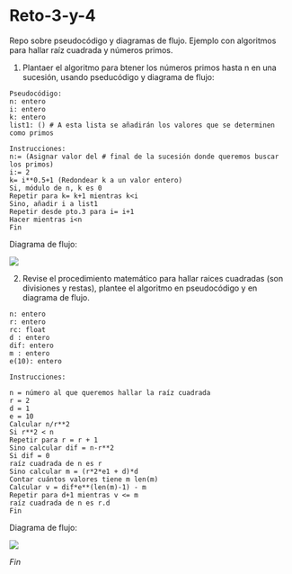 # Reto-3-y-4
Repo sobre pseudocódigo y diagramas de flujo. Ejemplo con algoritmos para hallar raíz cuadrada y números primos.

1.	Plantaer el algoritmo para btener los números primos hasta n en una sucesión, usando pseducódigo y diagrama de flujo:


```
Pseudocódigo:
n: entero
i: entero
k: entero
list1: () # A esta lista se añadirán los valores que se determinen como primos

Instrucciones:
n:= (Asignar valor del # final de la sucesión donde queremos buscar los primos)
i:= 2
k= i**0.5+1 (Redondear k a un valor entero)
Si, módulo de n, k es 0
Repetir para k= k+1 mientras k<i
Sino, añadir i a list1
Repetir desde pto.3 para i= i+1
Hacer mientras i<n
Fin

```

Diagrama de flujo:

[![](https://mermaid.ink/img/pako:eNpVUs1u00AQfpVPy6U_KWqQuFhNUZrQ0gMcCCfiHqb2pB3Zng27axBK8jA8Auoj5MUY20Ft9zS7-_3NaDau8CW7zK1q_6t4pJDwbZ4r7EyPblUK8cc4O7u8WmoG1sTBjyDPZfVc1hLTOMMUHBP1N0Jk0P4vlRL2fxS1j_hJtQ8c8aPl7rdkIzeirCh847EO0vh4NyS46pwxWyommEZ5UAoD32g13mAlSrXVqM2pLTjK_klRerUn0w9sUrhvY2G8znsQt_wTvLPoE8jJyfnb96djLLok94zAPdvwFQitHuyGFg-pZn2q-abZP5Vt7Tt_NTVrG-cfdgNm3mG2C9ni4_IrrzlJwJoCdaaV-TVikoEiqgu567A3L3lf_PZ6eZgbBMMwxwNuI7iAHmxu-ii9z6fXPtainA4UzF6BTRy3R9eix7m6kWts_CSlbcCmg-UuPXLDucusLClUuct1Zzhqk1_81sJlKbQ8cu26pMRzoYdAjctWVEd75VKSD5-Hleo3a-TWpN-9_4_Z_QNFT8ta?type=png)](https://mermaid.live/edit#pako:eNpVUs1u00AQfpVPy6U_KWqQuFhNUZrQ0gMcCCfiHqb2pB3Zng27axBK8jA8Auoj5MUY20Ft9zS7-_3NaDau8CW7zK1q_6t4pJDwbZ4r7EyPblUK8cc4O7u8WmoG1sTBjyDPZfVc1hLTOMMUHBP1N0Jk0P4vlRL2fxS1j_hJtQ8c8aPl7rdkIzeirCh847EO0vh4NyS46pwxWyommEZ5UAoD32g13mAlSrXVqM2pLTjK_klRerUn0w9sUrhvY2G8znsQt_wTvLPoE8jJyfnb96djLLok94zAPdvwFQitHuyGFg-pZn2q-abZP5Vt7Tt_NTVrG-cfdgNm3mG2C9ni4_IrrzlJwJoCdaaV-TVikoEiqgu567A3L3lf_PZ6eZgbBMMwxwNuI7iAHmxu-ii9z6fXPtainA4UzF6BTRy3R9eix7m6kWts_CSlbcCmg-UuPXLDucusLClUuct1Zzhqk1_81sJlKbQ8cu26pMRzoYdAjctWVEd75VKSD5-Hleo3a-TWpN-9_4_Z_QNFT8ta)

2. Revise el procedimiento matemático para hallar raices cuadradas (son divisiones y restas), plantee el algoritmo en pseudocódigo y en diagrama de flujo.

```
n: entero
r: entero
rc: float
d : entero
dif: entero
m : entero
e(10): entero

Instrucciones: 

n = número al que queremos hallar la raíz cuadrada 
r = 2
d = 1
e = 10
Calcular n/r**2
Si r**2 < n
Repetir para r = r + 1 
Sino calcular dif = n-r**2
Si dif = 0 
raíz cuadrada de n es r
Sino calcular m = (r*2*e1 + d)*d 
Contar cuántos valores tiene m len(m)
Calcular v = dif*e**(len(m)-1) - m
Repetir para d+1 mientras v <= m
raíz cuadrada de n es r.d
Fin

```

Diagrama de flujo:

[![](https://mermaid.ink/img/pako:eNp1UsFy0zAQ_ZUdnVrXAZKjp4WhCSlpmx4oJ-wcdqwN0SBLZiOHgSSf1K_gx1jFceIe8EWrfW_3Pa13q0qvSWVqaf2vcoUc4OukcCDfx4uZM6XxlzAYvL_NXQbkArGHG3BNFQNNFn42BGuSwxATrNBaZLAIjH9f_kDZoGbUmAL3ykcpaOjdh3I3yy6RQgXnmM7hpgsXrcHbaAzG-Rht2URZ95aTZHRExwd0so0puAYHH_YtMInA7tns4FP-hWoKhqFGFstiheEKhovIGPfZT34H07zshMRtnMKgJzeNvLtti7w7id2dxD7nr0ci0xNTtAZe9KmiNDsLVdFSMkpoKL50oo_UWaTe55YcVMfU_eG5DzmcprGR2minamwwtTUlag-1ZyAgS5t4Qzi0GAyhIufXsEEruBjruj7Ero-vx6SvhG7kTzBKBVzfCDvSZm3JY4zn_33sm-4N88h7upgad6lSJftUodGyiNsIFyqsqKJCZRJq5B-FKtxeeNgE__zblSoL3FCqmlpjoInB74yVypZo15IlbYLnebvZhwVPVY3um_cdZ_8PmY3qxQ?type=png)](https://mermaid.live/edit#pako:eNp1UsFy0zAQ_ZUdnVrXAZKjp4WhCSlpmx4oJ-wcdqwN0SBLZiOHgSSf1K_gx1jFceIe8EWrfW_3Pa13q0qvSWVqaf2vcoUc4OukcCDfx4uZM6XxlzAYvL_NXQbkArGHG3BNFQNNFn42BGuSwxATrNBaZLAIjH9f_kDZoGbUmAL3ykcpaOjdh3I3yy6RQgXnmM7hpgsXrcHbaAzG-Rht2URZ95aTZHRExwd0so0puAYHH_YtMInA7tns4FP-hWoKhqFGFstiheEKhovIGPfZT34H07zshMRtnMKgJzeNvLtti7w7id2dxD7nr0ci0xNTtAZe9KmiNDsLVdFSMkpoKL50oo_UWaTe55YcVMfU_eG5DzmcprGR2minamwwtTUlag-1ZyAgS5t4Qzi0GAyhIufXsEEruBjruj7Ero-vx6SvhG7kTzBKBVzfCDvSZm3JY4zn_33sm-4N88h7upgad6lSJftUodGyiNsIFyqsqKJCZRJq5B-FKtxeeNgE__zblSoL3FCqmlpjoInB74yVypZo15IlbYLnebvZhwVPVY3um_cdZ_8PmY3qxQ)

*Fin* 
